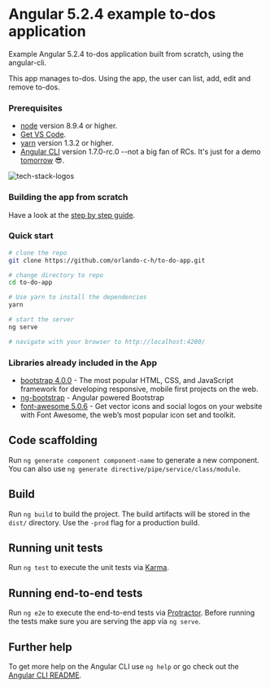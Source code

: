 # Angular 5.2.4 example to-dos application

Example Angular 5.2.4 to-dos application built from scratch, using the angular-cli. 

This app manages to-dos. Using the app, the user can list, add, edit and remove to-dos.

### Prerequisites

 - [node](https://nodejs.org/en/download/) version 8.9.4 or higher.
 - [Get VS Code](https://code.visualstudio.com/download).
 - [yarn](https://yarnpkg.com/lang/en/docs/install/) version 1.3.2 or higher.
 - [Angular CLI](https://github.com/angular/angular-cli) version 1.7.0-rc.0 --not a big fan of RCs. It's just for a demo [tomorrow](https://www.meetup.com/es-ES/AngularJS-Peru/events/247171209) :sunglasses:.

![tech-stack-logos](https://i.imgur.com/Q3X8kbp.gif)

### Building the app from scratch

Have a look at the [step by step guide](https://www.belatrixsf.com/blog/how-to-easily-build-an-angular-5-app-using-visual-studio-code/).

### Quick start

```bash
# clone the repo
git clone https://github.com/orlando-c-h/to-do-app.git

# change directory to repo
cd to-do-app

# Use yarn to install the dependencies
yarn

# start the server
ng serve

# navigate with your browser to http://localhost:4200/
```
### Libraries already included in the App
 - [bootstrap 4.0.0](https://github.com/twbs/bootstrap) - The most popular HTML, CSS, and JavaScript framework for developing responsive, mobile first projects on the web.
 - [ng-bootstrap](https://ng-bootstrap.github.io) - Angular powered Bootstrap
 - [font-awesome 5.0.6](https://github.com/FortAwesome/Font-Awesome) - Get vector icons and social logos on your website with Font Awesome, the web’s most popular icon set and toolkit.

## Code scaffolding

Run `ng generate component component-name` to generate a new component. You can also use `ng generate directive/pipe/service/class/module`.

## Build

Run `ng build` to build the project. The build artifacts will be stored in the `dist/` directory. Use the `-prod` flag for a production build.

## Running unit tests

Run `ng test` to execute the unit tests via [Karma](https://karma-runner.github.io).

## Running end-to-end tests

Run `ng e2e` to execute the end-to-end tests via [Protractor](http://www.protractortest.org/).
Before running the tests make sure you are serving the app via `ng serve`.

## Further help

To get more help on the Angular CLI use `ng help` or go check out the [Angular CLI README](https://github.com/angular/angular-cli/blob/master/README.md).
